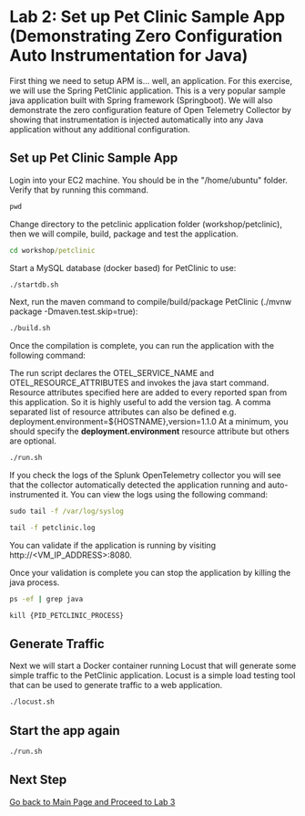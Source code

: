 # Lab 2: Set up Pet Clinic Sample App (Demonstrating Zero Configuration Auto Instrumentation for Java)

First thing we need to setup APM is… well, an application. For this exercise, we will use the Spring PetClinic application. This is a very popular sample java application built with Spring framework (Springboot). We will also demonstrate the zero configuration feature of Open Telemetry Collector by showing that instrumentation is injected automatically into any Java application without any additional configuration.

## Set up Pet Clinic Sample App


Login into your EC2 machine. You should be in the "/home/ubuntu" folder. Verify that by running this command.
```cmd
pwd
```

Change directory to the petclinic application folder (workshop/petclinic), then we will compile, build, package and test the application.

```cmd
cd workshop/petclinic
```

Start a MySQL database (docker based) for PetClinic to use:

```cmd
./startdb.sh
```

Next, run the maven command to compile/build/package PetClinic (./mvnw package -Dmaven.test.skip=true):

```cmd
./build.sh
```

Once the compilation is complete, you can run the application with the following command:

The run script declares the OTEL_SERVICE_NAME and OTEL_RESOURCE_ATTRIBUTES and invokes the java start command.
Resource attributes specified here are added to every reported span from this application. So it is highly useful to add the version tag. 
A comma separated list of resource attributes can also be defined e.g. deployment.environment=${HOSTNAME},version=1.1.0
At a minimum, you should specify the **deployment.environment** resource attribute but others are optional.

```cmd
./run.sh
```

If you check the logs of the Splunk OpenTelemetry collector you will see that the collector automatically detected the application running and auto-instrumented it. You can view the logs using the following command:

```cmd
sudo tail -f /var/log/syslog
```

```cmd
tail -f petclinic.log
```

You can validate if the application is running by visiting http://<VM_IP_ADDRESS>:8080.

Once your validation is complete you can stop the application by killing the java process.

```cmd
ps -ef | grep java

kill {PID_PETCLINIC_PROCESS}
```

## Generate Traffic

Next we will start a Docker container running Locust that will generate some simple traffic to the PetClinic application. Locust is a simple load testing tool that can be used to generate traffic to a web application.

```cmd
./locust.sh
```

## Start the app again
```cmd
./run.sh
```

## Next Step

[Go back to Main Page and Proceed to Lab 3](README.md)
